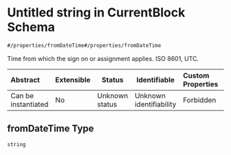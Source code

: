 # Untitled string in CurrentBlock Schema

```txt
#/properties/fromDateTime#/properties/fromDateTime
```

Time from which the sign on or assignment applies. ISO 8601, UTC.


| Abstract            | Extensible | Status         | Identifiable            | Custom Properties | Additional Properties | Access Restrictions | Defined In                                                                                             |
| :------------------ | ---------- | -------------- | ----------------------- | :---------------- | --------------------- | ------------------- | ------------------------------------------------------------------------------------------------------ |
| Can be instantiated | No         | Unknown status | Unknown identifiability | Forbidden         | Allowed               | none                | [current-block.json\*](../../schema/operational-information/current-block.json "open original schema") |

## fromDateTime Type

`string`
